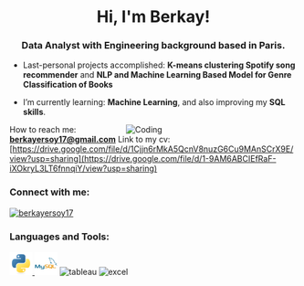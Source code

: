 <h1 align="center">Hi, I'm Berkay!</h1>
<h3 align="center">Data Analyst with Engineering background based in Paris.</h3>

- Last-personal projects accomplished: **K-means clustering Spotify song recommender** and **NLP and Machine Learning Based Model for Genre Classification of Books**

- I’m currently learning: **Machine Learning**, and also improving my **SQL skills**.

<img align="right" alt="Coding" width="300" src="https://media.tenor.com/lvLaG5hPCncAAAAC/data-analysis.gif">

How to reach me: **berkayersoy17@gmail.com**
Link to my cv: [https://drive.google.com/file/d/1Cjjn6rMkA5QcnV8nuzG6Cu9MAnSCrX9E/view?usp=sharing](https://drive.google.com/file/d/1-9AM6ABCIEfRaF-iXOkryL3LT6fnnqiY/view?usp=sharing)
<h3 align="left">Connect with me:</h3>
<p align="left">
<a href="https://linkedin.com/in/berkayersoy17" target="blank"><img align="center" src="https://raw.githubusercontent.com/rahuldkjain/github-profile-readme-generator/master/src/images/icons/Social/linked-in-alt.svg" alt="berkayersoy17" height="30" width="40" /></a>
</p>

<h3 align="left">Languages and Tools:</h3>

  <p align="left">
  
  <a href="https://www.python.org" target="_blank" rel="noreferrer">
  <img src="https://raw.githubusercontent.com/devicons/devicon/master/icons/python/python-original.svg" alt="python" width="40" height="40"/>
  </a> 
  <img src="https://raw.githubusercontent.com/devicons/devicon/master/icons/mysql/mysql-original-wordmark.svg" alt="mysql" width="40" height="40"/> 
  <img src="https://www.svgviewer.dev/static-svgs/14592/tableau-icon.svg" alt="tableau" width="40" height="40"/> 
  <img src="https://upload.wikimedia.org/wikipedia/commons/thumb/a/ae/Antu_ms-excel.svg/2048px-Antu_ms-excel.svg.png" alt="excel" width="40" height="40"/> 


 
 
</p>

